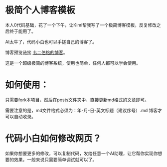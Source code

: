 # 极简个人博客模板

本人0代码基础，花了一个下午，让Kimi帮我写了一个极简博客模板，反复修改之后终于能用了。

AI太牛了，代码小白也可以手搓自己的博客了。

博客预览链接 [韦二伯格的博客](https://weierboge.github.io)。

这是一个超级极简的博客系统，使用也简单，任何人都可以学会使用。

# 如何使用：

只需要fork本项目，然后在posts文件夹中，直接更新md格式的文章即可。

需要注意的是，md文件格式必须为：年-月-日-英文标题（建议序号）.md  博客才可以自动收录。

# 代码小白如何修改网页？

如果你想要更多的修改，可以复制代码，发给任意一个AI助理，让它帮你实现你想要的效果，一般来说只需要简单调试就可以了。



